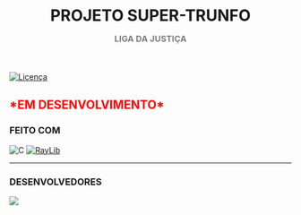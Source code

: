 <h1 align="center">
    PROJETO SUPER-TRUNFO
    <p style="font-size: 15px; color: rgb(124, 124, 124);">LIGA DA JUSTIÇA</p>
</h1>

<br>

[![Licença](https://img.shields.io/badge/license-MIT-blue.svg)](LICENSE)

<h2 style="color: red;font-weight: bold;">*EM DESENVOLVIMENTO*</h2>

<h3> FEITO COM</h3>

![C](https://img.shields.io/badge/c-%2300599C.svg?style=for-the-badge&logo=c&logoColor=white)
[![RayLib](https://img.shields.io/badge/RAYLIB-FFFFFF?style=for-the-badge&logo=raylib&logoColor=black)](https://www.raylib.com/)

<hr>


### DESENVOLVEDORES
<a href="https://github.com/lkmotta/Projeto-Super-Trunfo/graphs/contributors">
    <img src="https://contrib.rocks/image?repo=lkmotta/Projeto-Super-Trunfo" />
</a>
